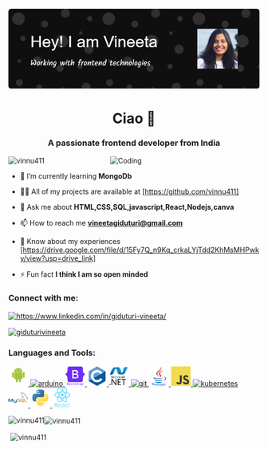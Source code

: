 ![Header](github-header-image.png)
<h1 align="center"> Ciao 👋 </h1>
<h3 align="center">A passionate frontend developer from India</h3>
<img align="right" alt="Coding" width="300" src="https://user-images.githubusercontent.com/74038190/213760705-0d5bf320-4f43-4352-b74b-0889ae726bf7.gif">
<p align="left"> <img src="https://komarev.com/ghpvc/?username=vinnu411&label=Profile%20views&color=0e75b6&style=flat" alt="vinnu411" /> </p>

- 🌱 I’m currently learning **MongoDb**

- 👨‍💻 All of my projects are available at [https://github.com/vinnu411]

- 💬 Ask me about **HTML,CSS,SQL,javascript,React,Nodejs,canva**

- 📫 How to reach me **vineetagiduturi@gmail.com**

- 📄 Know about my experiences [https://drive.google.com/file/d/15Fy7Q_n9Kq_crkaLYjTdd2KhMsMHPwky/view?usp=drive_link]
- ⚡ Fun fact **I think I am so open minded**

<h3 align="left">Connect with me:</h3>
<p align="left">
<a href="https://linkedin.com/in/https://www.linkedin.com/in/giduturi-vineeta/" target="blank"><img align="center" src="https://raw.githubusercontent.com/rahuldkjain/github-profile-readme-generator/master/src/images/icons/Social/linked-in-alt.svg" alt="https://www.linkedin.com/in/giduturi-vineeta/" height="30" width="40" /></a>
</p>
<p align="left">
<a href="https://twitter.com/giduturivineeta" target="blank"><img align="center" src="https://raw.githubusercontent.com/rahuldkjain/github-profile-readme-generator/master/src/images/icons/Social/twitter.svg" alt="giduturivineeta" height="30" width="40" /></a>
</p>

<h3 align="left">Languages and Tools:</h3>
<p align="left"> <a href="https://developer.android.com" target="_blank" rel="noreferrer"> <img src="https://raw.githubusercontent.com/devicons/devicon/master/icons/android/android-original-wordmark.svg" alt="android" width="40" height="40"/> </a> <a href="https://www.arduino.cc/" target="_blank" rel="noreferrer"> <img src="https://cdn.worldvectorlogo.com/logos/arduino-1.svg" alt="arduino" width="40" height="40"/> </a> <a href="https://getbootstrap.com" target="_blank" rel="noreferrer"> <img src="https://raw.githubusercontent.com/devicons/devicon/master/icons/bootstrap/bootstrap-plain-wordmark.svg" alt="bootstrap" width="40" height="40"/> </a> <a href="https://www.cprogramming.com/" target="_blank" rel="noreferrer"> <img src="https://raw.githubusercontent.com/devicons/devicon/master/icons/c/c-original.svg" alt="c" width="40" height="40"/> </a> <a href="https://dotnet.microsoft.com/" target="_blank" rel="noreferrer"> <img src="https://raw.githubusercontent.com/devicons/devicon/master/icons/dot-net/dot-net-original-wordmark.svg" alt="dotnet" width="40" height="40"/> </a> <a href="https://git-scm.com/" target="_blank" rel="noreferrer"> <img src="https://www.vectorlogo.zone/logos/git-scm/git-scm-icon.svg" alt="git" width="40" height="40"/> </a> <a href="https://www.java.com" target="_blank" rel="noreferrer"> <img src="https://raw.githubusercontent.com/devicons/devicon/master/icons/java/java-original.svg" alt="java" width="40" height="40"/> </a> <a href="https://developer.mozilla.org/en-US/docs/Web/JavaScript" target="_blank" rel="noreferrer"> <img src="https://raw.githubusercontent.com/devicons/devicon/master/icons/javascript/javascript-original.svg" alt="javascript" width="40" height="40"/> </a> <a href="https://kubernetes.io" target="_blank" rel="noreferrer"> <img src="https://www.vectorlogo.zone/logos/kubernetes/kubernetes-icon.svg" alt="kubernetes" width="40" height="40"/> </a> <a href="https://www.mysql.com/" target="_blank" rel="noreferrer"> <img src="https://raw.githubusercontent.com/devicons/devicon/master/icons/mysql/mysql-original-wordmark.svg" alt="mysql" width="40" height="40"/> </a> <a href="https://www.python.org" target="_blank" rel="noreferrer"> <img src="https://raw.githubusercontent.com/devicons/devicon/master/icons/python/python-original.svg" alt="python" width="40" height="40"/> </a> <a href="https://reactjs.org/" target="_blank" rel="noreferrer"> <img src="https://raw.githubusercontent.com/devicons/devicon/master/icons/react/react-original-wordmark.svg" alt="react" width="40" height="40"/> </a> </p>
<p><img align="left" src="https://github-readme-stats.vercel.app/api/top-langs?username=vinnu411&show_icons=true&locale=en&layout=compact" alt="vinnu411" /></p>



<p><img align="center" src="https://github-readme-streak-stats.herokuapp.com/?user=vinnu411&" alt="vinnu411" /></p>

<p>&nbsp;<img align="center" src="https://github-readme-stats.vercel.app/api?username=vinnu411&show_icons=true&locale=en" alt="vinnu411" /></p>

